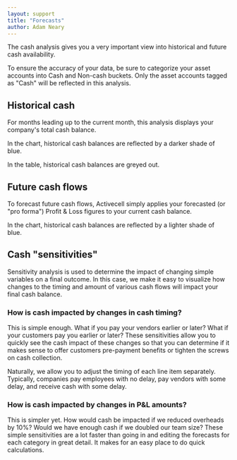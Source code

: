 ```yaml
---
layout: support
title: "Forecasts"
author: Adam Neary
---
```


The cash analysis gives you a very important view into historical and future cash availability.

To ensure the accuracy of your data, be sure to categorize your asset accounts into Cash and Non-cash buckets. Only the asset accounts tagged as "Cash" will be reflected in this analysis.

## Historical cash

For months leading up to the current month, this analysis displays your company's total cash balance.

In the chart, historical cash balances are reflected by a darker shade of blue.

In the table, historical cash balances are greyed out.

## Future cash flows

To forecast future cash flows, Activecell simply applies your forecasted (or "pro forma") Profit & Loss figures to your current cash balance.

In the chart, historical cash balances are reflected by a lighter shade of blue.

## Cash "sensitivities"

Sensitivity analysis is used to determine the impact of changing simple variables on a final outcome. In this case, we make it easy to visualize how changes to the timing and amount of various cash flows will impact your final cash balance.

### How is cash impacted by changes in cash timing?

This is simple enough. What if you pay your vendors earlier or later? What if your customers pay you earlier or later? These sensitivities allow you to quickly see the cash impact of these changes so that you can determine if it makes sense to offer customers pre-payment benefits or tighten the screws on cash collection.

Naturally, we allow you to adjust the timing of each line item separately. Typically, companies pay employees with no delay, pay vendors with some delay, and receive cash with some delay.

### How is cash impacted by changes in P&L amounts?

This is simpler yet. How would cash be impacted if we reduced overheads by 10%? Would we have enough cash if we doubled our team size? These simple sensitivities are a lot faster than going in and editing the forecasts for each category in great detail. It makes for an easy place to do quick calculations.